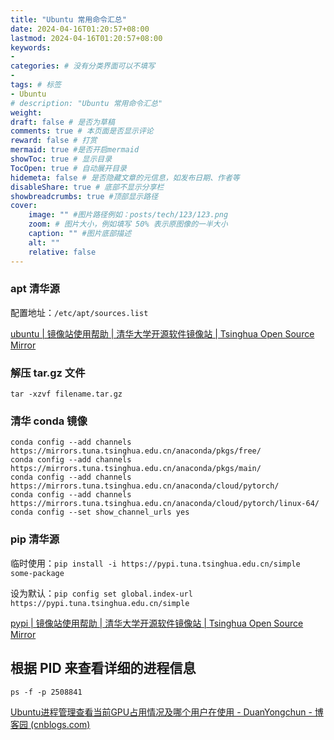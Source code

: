 ```yaml
---
title: "Ubuntu 常用命令汇总"
date: 2024-04-16T01:20:57+08:00
lastmod: 2024-04-16T01:20:57+08:00
keywords: 
- 
categories: # 没有分类界面可以不填写
- 
tags: # 标签
- Ubuntu
# description: "Ubuntu 常用命令汇总"
weight:
draft: false # 是否为草稿
comments: true # 本页面是否显示评论
reward: false # 打赏
mermaid: true #是否开启mermaid
showToc: true # 显示目录
TocOpen: true # 自动展开目录
hidemeta: false # 是否隐藏文章的元信息，如发布日期、作者等
disableShare: true # 底部不显示分享栏
showbreadcrumbs: true #顶部显示路径
cover:
    image: "" #图片路径例如：posts/tech/123/123.png
    zoom: # 图片大小，例如填写 50% 表示原图像的一半大小
    caption: "" #图片底部描述
    alt: ""
    relative: false
---
```


### apt 清华源

配置地址：`/etc/apt/sources.list`

[ubuntu | 镜像站使用帮助 | 清华大学开源软件镜像站 | Tsinghua Open Source Mirror](https://mirrors.tuna.tsinghua.edu.cn/help/ubuntu/)

### 解压 tar.gz 文件

```shell
tar -xzvf filename.tar.gz
```

### 清华 conda 镜像

```shell
conda config --add channels https://mirrors.tuna.tsinghua.edu.cn/anaconda/pkgs/free/
conda config --add channels https://mirrors.tuna.tsinghua.edu.cn/anaconda/pkgs/main/
conda config --add channels https://mirrors.tuna.tsinghua.edu.cn/anaconda/cloud/pytorch/
conda config --add channels https://mirrors.tuna.tsinghua.edu.cn/anaconda/cloud/pytorch/linux-64/
conda config --set show_channel_urls yes
```

### pip 清华源

临时使用：`pip install -i https://pypi.tuna.tsinghua.edu.cn/simple some-package`

设为默认：`pip config set global.index-url https://pypi.tuna.tsinghua.edu.cn/simple`

[pypi | 镜像站使用帮助 | 清华大学开源软件镜像站 | Tsinghua Open Source Mirror](https://mirrors.tuna.tsinghua.edu.cn/help/pypi/)

## 根据 PID 来查看详细的进程信息

``` shell
ps -f -p 2508841
```

[Ubuntu进程管理查看当前GPU占用情况及哪个用户在使用 - DuanYongchun - 博客园 (cnblogs.com)](https://www.cnblogs.com/dyc99/p/14597853.html)
